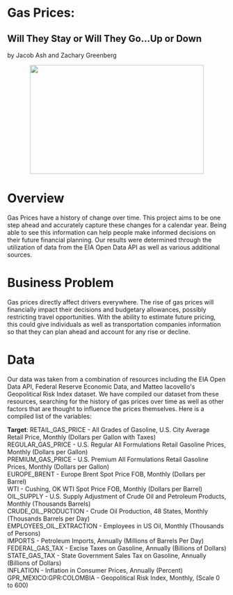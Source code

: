# Gas Prices:
## Will They Stay or Will They Go...Up or Down

by Jacob Ash and Zachary Greenberg

<p align="center"><img src="https://github.com/zachagreenberg/OilPrices/blob/main/Images/Fuel_Pump_Image.png" width="400" height="250" /></p>

# Overview
Gas Prices have a history of change over time. This project aims to be one step ahead and accurately capture these changes for a calendar year. Being able to see this information can help people make informed decisions on their future financial planning. Our results were determined through the utilization of data from the EIA Open Data API as well as various additional sources. 

# Business Problem
Gas prices directly affect drivers everywhere. The rise of gas prices will financially impact their decisions and budgetary allowances, possibly restricting travel opportunities. With the ability to estimate future pricing, this could give individuals as well as transportation companies information so that they can plan ahead and account for any rise or decline.

# Data
Our data was taken from a combination of resources including the EIA Open Data API, Federal Reserve Economic Data, and Matteo Iacovello's Geopolitical Risk Index dataset. We have compiled our dataset from these resources, searching for the history of gas prices over time as well as other factors that are thought to influence the prices themselves. Here is a compiled list of the variables:

**Target**: RETAIL_GAS_PRICE - All Grades of Gasoline, U.S. City Average Retail Price, Monthly (Dollars per Gallon with Taxes)  
REGULAR_GAS_PRICE - U.S. Regular All Formulations Retail Gasoline Prices, Monthly (Dollars per Gallon)  
PREMIUM_GAS_PRICE - U.S. Premium All Formulations Retail Gasoline Prices, Monthly (Dollars per Gallon)  
EUROPE_BRENT - Europe Brent Spot Price FOB, Monthly (Dollars per Barrel)  
WTI - Cushing, OK WTI Spot Price FOB, Monthly (Dollars per Barrel)  
OIL_SUPPLY - U.S. Supply Adjustment of Crude Oil and Petroleum Products, Monthly (Thousands Barrels)  
CRUDE_OIL_PRODUCTION - Crude Oil Production, 48 States, Monthly (Thousands Barrels per Day)  
EMPLOYEES_OIL_EXTRACTION - Employees in US Oil, Monthly (Thousands of Persons)  
IMPORTS - Petroleum Imports, Annually (Millions of Barrels Per Day)  
FEDERAL_GAS_TAX - Excise Taxes on Gasoline, Annually (Billions of Dollars)  
STATE_GAS_TAX - State Government Sales Tax on Gasoline, Annually (Billions of Dollars)  
INFLATION - Inflation in Consumer Prices, Annually (Percent)  
GPR_MEXICO:GPR:COLOMBIA - Geopolitical Risk Index, Monthly, (Scale 0 to 600)